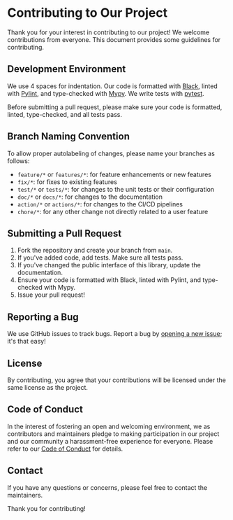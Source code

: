 <!-- Copyright 2024 - GitHub user: fredericks1982

Licensed under the Apache License, Version 2.0 (the "License");
you may not use this file except in compliance with the License.
You may obtain a copy of the License at

    http://www.apache.org/licenses/LICENSE-2.0

Unless required by applicable law or agreed to in writing, software
distributed under the License is distributed on an "AS IS" BASIS,
WITHOUT WARRANTIES OR CONDITIONS OF ANY KIND, either express or implied.
See the License for the specific language governing permissions and
limitations under the License.  -->

# Contributing to Our Project

Thank you for your interest in contributing to our project! We welcome contributions from everyone. This document provides some guidelines for contributing.

## Development Environment

We use 4 spaces for indentation. Our code is formatted with [Black](https://black.readthedocs.io/en/stable/), linted with [Pylint](https://www.pylint.org/), and type-checked with [Mypy](http://mypy-lang.org/). We write tests with [pytest](https://docs.pytest.org/en/latest/).

Before submitting a pull request, please make sure your code is formatted, linted, type-checked, and all tests pass.

## Branch Naming Convention

To allow proper autolabeling of changes, please name your branches as follows:

- `feature/*` or `features/*`: for feature enhancements or new features
- `fix/*`: for fixes to existing features
- `test/*` or `tests/*`: for changes to the unit tests or their configuration
- `doc/*` or `docs/*`: for changes to the documentation
- `action/*` or `actions/*`: for changes to the CI/CD pipelines
- `chore/*`: for any other change not directly related to a user feature

## Submitting a Pull Request

1. Fork the repository and create your branch from `main`.
2. If you've added code, add tests. Make sure all tests pass.
3. If you've changed the public interface of this library, update the documentation.
4. Ensure your code is formatted with Black, linted with Pylint, and type-checked with Mypy.
5. Issue your pull request!

## Reporting a Bug

We use GitHub issues to track bugs. Report a bug by [opening a new issue](https://github.com/CAME-Domotic-unofficial/came_domotic_unofficial/issues); it's that easy!

## License

By contributing, you agree that your contributions will be licensed under the same license as the project.

## Code of Conduct

In the interest of fostering an open and welcoming environment, we as contributors and maintainers pledge to making participation in our project and our community a harassment-free experience for everyone. Please refer to our [Code of Conduct](CODE_OF_CONDUCT.md) for details.

## Contact

If you have any questions or concerns, please feel free to contact the maintainers.

Thank you for contributing!